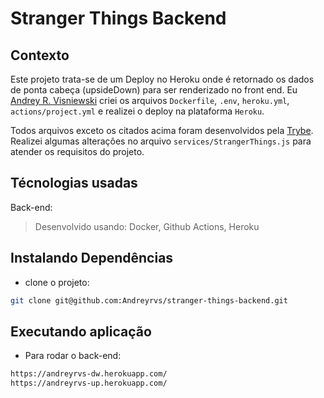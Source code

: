 # Stranger Things Backend

## Contexto

Este projeto trata-se de um Deploy no Heroku onde é retornado os dados de ponta cabeça (upsideDown) para ser renderizado no front end.
Eu [Andrey R. Visniewski](https://github.com/Andreyrvs) criei os arquivos `Dockerfile`, `.env`, `heroku.yml`, `actions/project.yml` e realizei o deploy na plataforma `Heroku`.

Todos arquivos exceto os citados acima foram desenvolvidos pela [Trybe](https://www.betrybe.com/). Realizei algumas alteraçôes no arquivo `services/StrangerThings.js` para atender os requisitos do projeto.

## Técnologias usadas

Back-end:
> Desenvolvido usando: Docker, Github Actions, Heroku

## Instalando Dependências

* clone o projeto:

```bash
git clone git@github.com:Andreyrvs/stranger-things-backend.git
```

## Executando aplicação

* Para rodar o back-end:

```bash
https://andreyrvs-dw.herokuapp.com/
https://andreyrvs-up.herokuapp.com/
```
